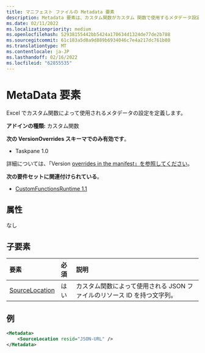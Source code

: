 ```yaml
---
title: マニフェスト ファイルの Metadata 要素
description: Metadata 要素は、カスタム関数がカスタム 関数で使用するメタデータ設定を定義Excel。
ms.date: 02/11/2022
ms.localizationpriority: medium
ms.openlocfilehash: 52938155442bb5424a170634d1324de77de2b788
ms.sourcegitcommit: 61c183a5d8a9d889b6934046c7e4a217dc761b80
ms.translationtype: MT
ms.contentlocale: ja-JP
ms.lasthandoff: 02/16/2022
ms.locfileid: "62855535"
---
```

# <a name="metadata-element"></a>MetaData 要素

Excel でカスタム関数によって使用されるメタデータの設定を定義します。

**アドインの種類:** カスタム関数

**次の VersionOverrides スキーマでのみ有効です**。

- Taskpane 1.0

詳細については、「Version [overrides in the manifest」を参照してください](../../develop/add-in-manifests.md#version-overrides-in-the-manifest)。

**次の要件セットに関連付けられている**。

- [CustomFunctionsRuntime 1.1](../requirement-sets/custom-functions-requirement-sets.md)

## <a name="attributes"></a>属性

なし

## <a name="child-elements"></a>子要素

|  要素  |  必須  |  説明  |
|:-----|:-----|:-----|
|  [SourceLocation](customfunctionssourcelocation.md)  |  はい  | カスタム関数によって使用される JSON ファイルのリソース ID を持つ文字列。 |

## <a name="example"></a>例

```xml
<Metadata>
    <SourceLocation resid="JSON-URL" />
</Metadata>
```
